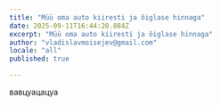 ```yaml
---
title: "Müü oma auto kiiresti ja õiglase hinnaga"
date: 2025-09-11T16:44:20.884Z
excerpt: "Müü oma auto kiiresti ja õiglase hinnaga"
author: "vladislavmoisejev@gmail.com"
locale: "all"
published: true

---
```


вавцуацацуа